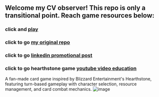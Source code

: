 ## Welcome my CV observer! This repo is only a transitional point. Reach game resources below:

### click and [play](https://hearthstone-clone-game.vercel.app/)

### click to go [my original repo](https://github.com/EnginKARATAS/hearthstone-clone-game)

### click to go [linkedin promotional post](https://www.linkedin.com/feed/update/urn:li:activity:7262299165567696896/)

### click to go hearthstone game [youtube video education](https://www.youtube.com/watch?v=12qs_s56sd4&list=PL2-v8trxz86ABAiUjyR3rjL8f1ZnLyflb) 

A fan-made card game inspired by Blizzard Entertainment's Hearthstone, featuring turn-based gameplay with character selection, resource management, and card combat mechanics.
![image](https://github.com/user-attachments/assets/d808f5fa-9d36-427c-8b73-a0458aef7477)
